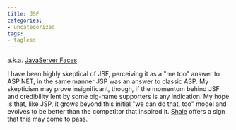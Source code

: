 ```yaml
---
title: JSF
categories:
- uncategorized
tags:
- tagless
---
```


a.k.a. [JavaServer Faces][1]

   [1]: http://java.sun.com/j2ee/javaserverfaces/

I have been highly skeptical of JSF, perceiving it as a "me too" answer to ASP.NET, in the same manner JSP was an answer to classic ASP.  My skepticism may prove insignificant, though, if the momentum behind JSF and credibility lent by some big-name supporters is any indication.  My hope is that, like JSP, it grows beyond this initial "we can do that, too" model and evolves to be better than the competitor that inspired it.  [Shale][2] offers a sign that this may come to pass.

   [2]: /2005/03/21/shale.html
